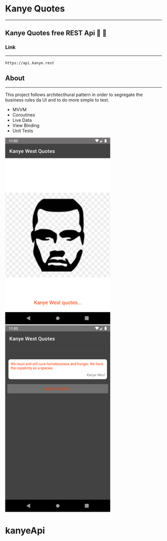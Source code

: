 # Kanye Quotes
--------------

## Kanye Quotes free REST Api  :iphone: :rocket:

### Link
----
```
https://api.kanye.rest
```

## About
---------------------------
This project follows architecthural pattern in order to segregate the business rules da UI and to do more simple to test. 

* MVVM
* Coroutines
* Live Data
* View Binding
* Unit Tests

<img src="Screenshot_20220225_200512.png" widt="400" height="600">            <img src="Screenshot_20220225_200349.png" widt="400" height="600">


# kanyeApi
